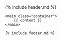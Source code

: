 <!DOCTYPE html>
<html lang="en-AU">
<head>
    <meta charset="utf-8">
    <meta name="viewport" content="width=device-width, initial-scale=1">
    <title>{{ page.title }} | {{ site.title }}</title>
    <link rel="stylesheet" href="/assets/css/style.css">
</head>
<body>
    {% include header.md %}
    
    <main class="container">
        {{ content }}
    </main>

    {% include footer.md %}
</body>
</html>

